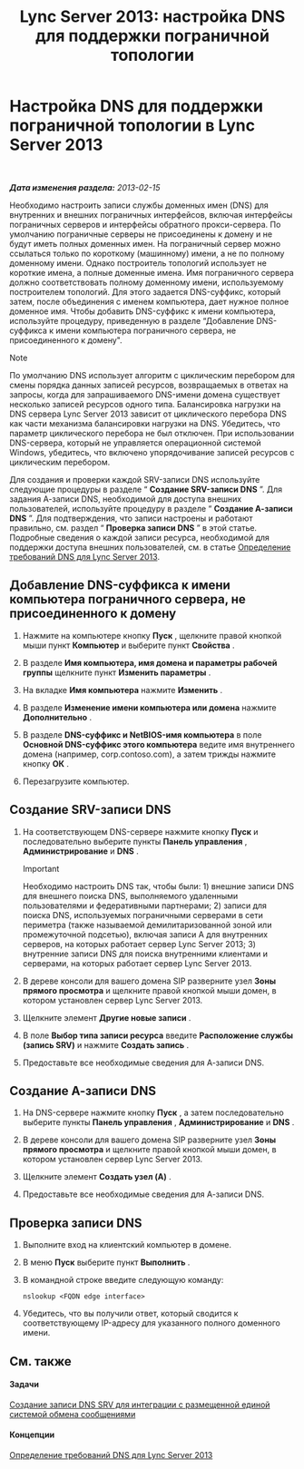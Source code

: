 ﻿---
title: 'Lync Server 2013: настройка DNS для поддержки пограничной топологии'
TOCTitle: Настройка DNS для поддержки пограничной топологии
ms:assetid: 955493e6-aa29-424d-bb81-1ef87b3b15e3
ms:mtpsurl: https://technet.microsoft.com/ru-ru/library/Gg398756(v=OCS.15)
ms:contentKeyID: 49310572
ms.date: 05/19/2016
mtps_version: v=OCS.15
ms.translationtype: HT
---

# Настройка DNS для поддержки пограничной топологии в Lync Server 2013

 

_**Дата изменения раздела:** 2013-02-15_

Необходимо настроить записи службы доменных имен (DNS) для внутренних и внешних пограничных интерфейсов, включая интерфейсы пограничных серверов и интерфейсы обратного прокси-сервера. По умолчанию пограничные серверы не присоединены к домену и не будут иметь полных доменных имен. На пограничный сервер можно ссылаться только по короткому (машинному) имени, а не по полному доменному имени. Однако построитель топологий использует не короткие имена, а полные доменные имена. Имя пограничного сервера должно соответствовать полному доменному имени, используемому построителем топологий. Для этого задается DNS-суффикс, который затем, после объединения с именем компьютера, дает нужное полное доменное имя. Чтобы добавить DNS-суффикс к имени компьютера, используйте процедуру, приведенную в разделе “Добавление DNS-суффикса к имени компьютера пограничного сервера, не присоединенного к домену".

> [!note]  
> По умолчанию DNS использует алгоритм с циклическим перебором для смены порядка данных записей ресурсов, возвращаемых в ответах на запросы, когда для запрашиваемого DNS-имени домена существует несколько записей ресурсов одного типа. Балансировка нагрузки на DNS сервера Lync Server 2013 зависит от циклического перебора DNS как части механизма балансировки нагрузки на DNS. Убедитесь, что параметр циклического перебора не был отключен. При использовании DNS-сервера, который не управляется операционной системой Windows, убедитесь, что включено упорядочивание записей ресурсов с циклическим перебором.

Для создания и проверки каждой SRV-записи DNS используйте следующие процедуры в разделе “ **Создание SRV-записи DNS** ”. Для задания А-записи DNS, необходимой для доступа внешних пользователей, используйте процедуру в разделе “ **Создание А-записи DNS** ”. Для подтверждения, что записи настроены и работают правильно, см. раздел “ **Проверка записи DNS** ” в этой статье. Подробные сведения о каждой записи ресурса, необходимой для поддержки доступа внешних пользователей, см. в статье [Определение требований DNS для Lync Server 2013](lync-server-2013-determine-dns-requirements.md).

## Добавление DNS-суффикса к имени компьютера пограничного сервера, не присоединенного к домену

1.  Нажмите на компьютере кнопку **Пуск** , щелкните правой кнопкой мыши пункт **Компьютер** и выберите пункт **Свойства** .

2.  В разделе **Имя компьютера, имя домена и параметры рабочей группы** щелкните пункт **Изменить параметры** .

3.  На вкладке **Имя компьютера** нажмите **Изменить** .

4.  В разделе **Изменение имени компьютера или домена** нажмите **Дополнительно** .

5.  В разделе **DNS-суффикс и NetBIOS-имя компьютера** в поле **Основной DNS-суффикс этого компьютера** ведите имя внутреннего домена (например, corp.contoso.com), а затем трижды нажмите кнопку **ОК** .

6.  Перезагрузите компьютер.

## Создание SRV-записи DNS

1.  На соответствующем DNS-сервере нажмите кнопку **Пуск** и последовательно выберите пункты **Панель управления** , **Администрирование** и **DNS** .
    
    > [!important]  
    > Необходимо настроить DNS так, чтобы были: 1) внешние записи DNS для внешнего поиска DNS, выполняемого удаленными пользователями и федеративными партнерами; 2) записи для поиска DNS, используемых пограничными серверами в сети периметра (также называемой демилитаризованной зоной или промежуточной подсетью), включая записи А для внутренних серверов, на которых работает сервер Lync Server 2013; 3) внутренние записи DNS для поиска внутренними клиентами и серверами, на которых работает сервер Lync Server 2013.

2.  В дереве консоли для вашего домена SIP разверните узел **Зоны прямого просмотра** и щелкните правой кнопкой мыши домен, в котором установлен сервер Lync Server 2013.

3.  Щелкните элемент **Другие новые записи** .

4.  В поле **Выбор типа записи ресурса** введите **Расположение службы (запись SRV)** и нажмите **Создать запись** .

5.  Предоставьте все необходимые сведения для А-записи DNS.

## Создание А-записи DNS

1.  На DNS-сервере нажмите кнопку **Пуск** , а затем последовательно выберите пункты **Панель управления** , **Администрирование** и **DNS** .

2.  В дереве консоли для вашего домена SIP разверните узел **Зоны прямого просмотра** и щелкните правой кнопкой мыши домен, в котором установлен сервер Lync Server 2013.

3.  Щелкните элемент **Создать узел (A)** .

4.  Предоставьте все необходимые сведения для А-записи DNS.

## Проверка записи DNS

1.  Выполните вход на клиентский компьютер в домене.

2.  В меню **Пуск** выберите пункт **Выполнить** .

3.  В командной строке введите следующую команду:
    
        nslookup <FQDN edge interface>

4.  Убедитесь, что вы получили ответ, который сводится к соответствующему IP-адресу для указанного полного доменного имени.

## См. также

#### Задачи

[Создание записи DNS SRV для интеграции с размещенной единой системой обмена сообщениями](lync-server-2013-create-a-dns-srv-record-for-integration-with-hosted-exchange-um.md)  

#### Концепции

[Определение требований DNS для Lync Server 2013](lync-server-2013-determine-dns-requirements.md)

